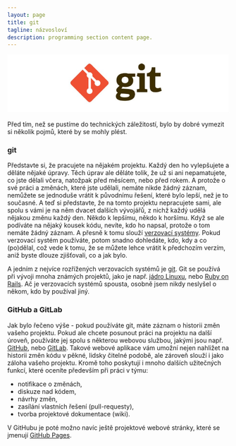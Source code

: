 ```yaml
---
layout: page
title: git
tagline: názvosloví
description: programming section content page.
---
```


![git](images/programming_git.jpg)

Před tím, než se pustíme do technických záležitostí, bylo by dobré vymezit si
několik pojmů, které by se mohly plést.

### git

Představte si, že pracujete na nějakém projektu. Každý den ho vylepšujete a
děláte nějaké úpravy. Těch úprav ale děláte tolik, že už si ani nepamatujete, co
jste dělali včera, natožpak před měsícem, nebo před rokem. A&nbsp;protože o své práci
a změnách, které jste udělali, nemáte nikde žádný záznam, nemůžete se jednoduše
vrátit k původnímu řešení, které bylo lepší, než je to současné. A teď si
představte, že na tomto projektu nepracujete sami, ale spolu s vámi je na něm
dvacet dalších vývojářů, z nichž každý udělá nějakou změnu každý den.
Někdo k lepšímu, někdo k horšímu. Když se ale podíváte na nějaký kousek kódu,
nevíte, kdo ho napsal, protože o tom nemáte žádný záznam. A přesně k tomu slouží
[verzovací systémy](https://en.wikipedia.org/wiki/Comparison_of_version-control_software).
Pokud verzovací systém používáte, potom snadno dohledáte, kdo, kdy a co (po)dělal,
což vede k tomu, že se můžete lehce vrátit k předchozím verzím, aniž byste
dlouze zjišťovali, co a jak bylo.

A jedním z nejvíce rozřížených verzovacích systémů je [git](https://git-scm.com/).
Git se používá při vývoji mnoha známých projektů, jako je např.
[jádro Linuxu](https://cs.wikipedia.org/wiki/Linux_(j%C3%A1dro)), nebo
[Ruby on Rails](https://cs.wikipedia.org/wiki/Ruby_on_Rails). Ač je verzovacích
systémů spousta, osobně jsem nikdy neslyšel o někom, kdo by používal jiný.

### GitHub a GitLab

Jak bylo řečeno výše - pokud používáte git, máte záznam o historii změn vašeho
projektu. Pokud ale chcete posunout práci na projektu na další úroveň,
používáte jej spolu s některou webovou službou, jakými jsou např.
[GitHub](https://github.com/), nebo [GitLab](https://about.gitlab.com/).
Takové webové aplikace vám umožní nejen nahližet na historii změn kódu v pěkné,
lidsky čitelné podobě, ale zároveň slouží i jako záloha vašeho projektu. Kromě
toho poskytují i mnoho dalších užitečných funkcí, které oceníte především
při práci v týmu:

- notifikace o změnách,
- diskuze nad kódem,
- návrhy změn,
- zasílání vlastních řešení (pull-requesty),
- tvorba projektové dokumentace (wiki).

V GitHubu je poté možno navíc ještě projektové webové stránky, které se jmenují
[GitHub Pages](https://pages.github.com/).

<!--
### Vytvoření pracovní branche

Na začátku je nutné mít vytvořený projekt, nebo-li repozitář, který chceme
verzovat. Pokud repozitář vytvořený není, je snadné ho vytvořit v kterémkoliv
editoru. Návod, jak vytvořit nový repozitář na [GitHubu](https://github.com/)
je k nalezení [zde](https://help.github.com/en/articles/creating-a-new-repository).
-->
